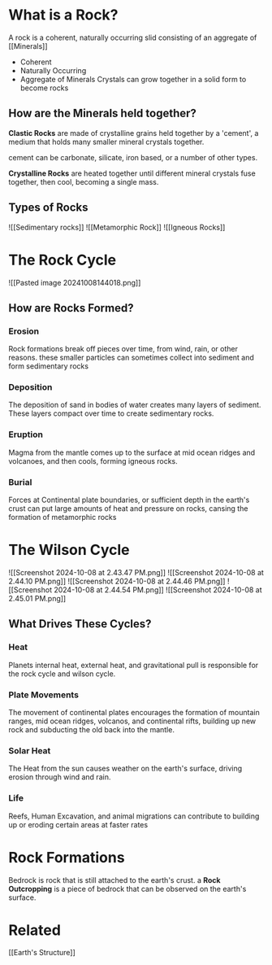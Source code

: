# What is a Rock?
A rock is a coherent, naturally occurring slid consisting of an aggregate of [[Minerals]]
- Coherent
- Naturally Occurring
- Aggregate of Minerals
Crystals can grow together in a solid form to become rocks

## How are the Minerals held together?
**Clastic Rocks** are made of crystalline grains held together by a 'cement', a medium that holds many smaller mineral crystals together.

cement can be carbonate, silicate, iron based, or a number of other types.

**Crystalline Rocks** are heated together until different mineral crystals fuse together, then cool, becoming a single mass.
## Types of Rocks
![[Sedimentary rocks]]
![[Metamorphic Rock]]
![[Igneous Rocks]]
# The Rock Cycle
 ![[Pasted image 20241008144018.png]]
## How are Rocks Formed?
### Erosion
Rock formations break off pieces over time, from wind, rain, or other reasons. these smaller particles can sometimes collect into sediment and form sedimentary rocks

### Deposition
The deposition of sand in bodies of water creates many layers of sediment. These layers compact over time to create sedimentary rocks.

### Eruption
Magma from the mantle comes up to the surface at mid ocean ridges and volcanoes, and then cools, forming igneous rocks.

### Burial
Forces at Continental plate boundaries, or sufficient depth in the earth's crust can put large amounts of heat and pressure on rocks, cansing the formation of metamorphic rocks

# The Wilson Cycle
![[Screenshot 2024-10-08 at 2.43.47 PM.png]]
![[Screenshot 2024-10-08 at 2.44.10 PM.png]]
![[Screenshot 2024-10-08 at 2.44.46 PM.png]]
![[Screenshot 2024-10-08 at 2.44.54 PM.png]]
![[Screenshot 2024-10-08 at 2.45.01 PM.png]]

## What Drives These Cycles?

### Heat
Planets internal heat, external heat, and gravitational pull is responsible for the rock cycle and wilson cycle.

### Plate Movements
The movement of continental plates encourages the formation of mountain ranges, mid ocean ridges, volcanos, and continental rifts, building up new rock and subducting the old back into the mantle. 

### Solar Heat
The Heat from the sun causes weather on the earth's surface, driving erosion through wind and rain.

### Life
Reefs, Human Excavation, and animal migrations can contribute to building up or eroding certain areas at faster rates
# Rock Formations
Bedrock is rock that is still attached to the earth's crust.
a **Rock Outcropping** is a piece of bedrock that can be observed on the earth's surface.

# Related
[[Earth's Structure]] 